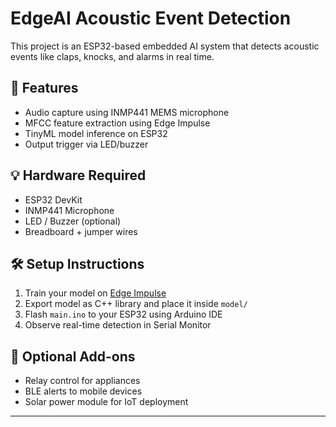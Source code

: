 # EdgeAI Acoustic Event Detection

This project is an ESP32-based embedded AI system that detects acoustic events like claps, knocks, and alarms in real time.

## 🎯 Features
- Audio capture using INMP441 MEMS microphone
- MFCC feature extraction using Edge Impulse
- TinyML model inference on ESP32
- Output trigger via LED/buzzer

## 💡 Hardware Required
- ESP32 DevKit
- INMP441 Microphone
- LED / Buzzer (optional)
- Breadboard + jumper wires

## 🛠️ Setup Instructions
1. Train your model on [Edge Impulse](https://edgeimpulse.com)
2. Export model as C++ library and place it inside `model/`
3. Flash `main.ino` to your ESP32 using Arduino IDE
4. Observe real-time detection in Serial Monitor

## 🔧 Optional Add-ons
- Relay control for appliances
- BLE alerts to mobile devices
- Solar power module for IoT deployment



---

